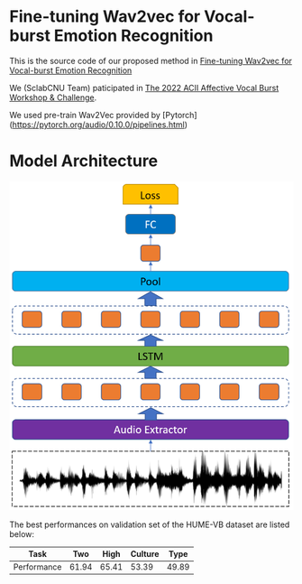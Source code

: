 # Fine-tuning Wav2vec for Vocal-burst Emotion Recognition

This is the source code of our proposed method in [Fine-tuning Wav2vec for Vocal-burst Emotion Recognition]()

We (SclabCNU Team) paticipated in [The 2022 ACII Affective Vocal Burst Workshop & Challenge](https://www.competitions.hume.ai/avb2022).

We used pre-train Wav2Vec provided by [Pytorch] (https://pytorch.org/audio/0.10.0/pipelines.html)

# Model Architecture

![image info](./model.PNG)

The best performances on validation set of the HUME-VB dataset are listed below:

| Task | Two | High | Culture | Type |
| --- | --- | ---| ---| ---|
| Performance | 61.94 | 65.41 | 53.39 | 49.89 |
